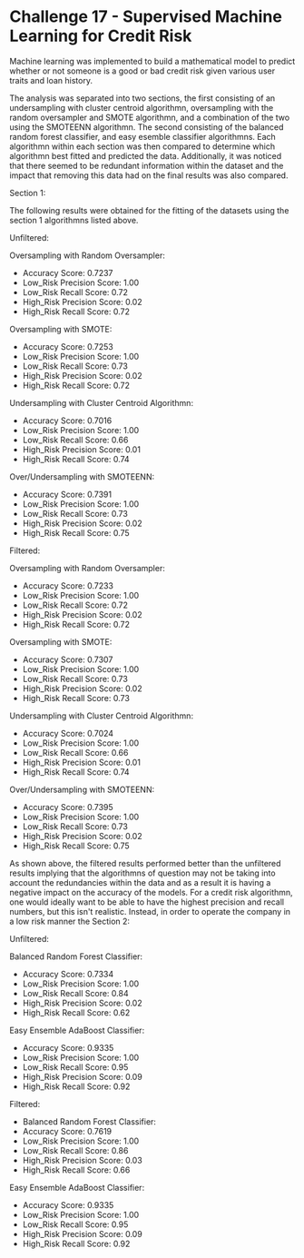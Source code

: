 # Challenge 17 - Supervised Machine Learning for Credit Risk 
Machine learning was implemented to build a mathematical model to predict whether or not someone is a good or bad credit risk given various user traits and loan history.

The analysis was separated into two sections, the first consisting of an undersampling with cluster centroid algorithmn, oversampling with the random oversampler and SMOTE algorithmn, and a combination of the two using the SMOTEENN algorithmn. The second consisting of the balanced random forest classifier, and easy esemble classifier algorithmns. Each algorithmn within each section was then compared to determine which algorithmn best fitted and predicted the data. Additionally, it was noticed that there seemed to be redundant information within the dataset and the impact that removing this data had on the final results was also compared. 

Section 1: 

The following results were obtained for the fitting of the datasets using the section 1 algorithmns listed above. 

Unfiltered:

Oversampling with Random Oversampler: 
- Accuracy Score: 0.7237
- Low_Risk Precision Score: 1.00
- Low_Risk Recall Score: 0.72
- High_Risk Precision Score: 0.02 
- High_Risk Recall Score: 0.72

Oversampling with SMOTE: 
- Accuracy Score: 0.7253
- Low_Risk Precision Score: 1.00
- Low_Risk Recall Score: 0.73
- High_Risk Precision Score: 0.02 
- High_Risk Recall Score: 0.72

Undersampling with Cluster Centroid Algorithmn: 
- Accuracy Score: 0.7016
- Low_Risk Precision Score: 1.00
- Low_Risk Recall Score: 0.66
- High_Risk Precision Score: 0.01 
- High_Risk Recall Score: 0.74

Over/Undersampling with SMOTEENN: 
- Accuracy Score: 0.7391
- Low_Risk Precision Score: 1.00
- Low_Risk Recall Score: 0.73
- High_Risk Precision Score: 0.02 
- High_Risk Recall Score: 0.75

Filtered:

Oversampling with Random Oversampler: 
- Accuracy Score: 0.7233
- Low_Risk Precision Score: 1.00
- Low_Risk Recall Score: 0.72
- High_Risk Precision Score: 0.02 
- High_Risk Recall Score: 0.72

Oversampling with SMOTE: 
- Accuracy Score: 0.7307
- Low_Risk Precision Score: 1.00
- Low_Risk Recall Score: 0.73
- High_Risk Precision Score: 0.02 
- High_Risk Recall Score: 0.73

Undersampling with Cluster Centroid Algorithmn: 
- Accuracy Score: 0.7024
- Low_Risk Precision Score: 1.00
- Low_Risk Recall Score: 0.66
- High_Risk Precision Score: 0.01 
- High_Risk Recall Score: 0.74

Over/Undersampling with SMOTEENN: 
- Accuracy Score: 0.7395
- Low_Risk Precision Score: 1.00
- Low_Risk Recall Score: 0.73
- High_Risk Precision Score: 0.02 
- High_Risk Recall Score: 0.75

As shown above, the filtered results performed better than the unfiltered results implying that the algorithmns of question may not be taking into account the redundancies within the data and as a result it is having a negative impact on the accuracy of the models. For a credit risk algorithmn, one would ideally want to be able to have the highest precision and recall numbers, but this isn't realistic. Instead, in order to operate the company in a low risk manner the 
Section 2: 

Unfiltered: 

Balanced Random Forest Classifier: 
- Accuracy Score: 0.7334
- Low_Risk Precision Score: 1.00
- Low_Risk Recall Score: 0.84
- High_Risk Precision Score: 0.02 
- High_Risk Recall Score: 0.62

Easy Ensemble AdaBoost Classifier: 
- Accuracy Score: 0.9335
- Low_Risk Precision Score: 1.00
- Low_Risk Recall Score: 0.95
- High_Risk Precision Score: 0.09 
- High_Risk Recall Score: 0.92

Filtered: 

- Balanced Random Forest Classifier: 
- Accuracy Score: 0.7619
- Low_Risk Precision Score: 1.00
- Low_Risk Recall Score: 0.86
- High_Risk Precision Score: 0.03 
- High_Risk Recall Score: 0.66

Easy Ensemble AdaBoost Classifier: 
- Accuracy Score: 0.9335
- Low_Risk Precision Score: 1.00
- Low_Risk Recall Score: 0.95
- High_Risk Precision Score: 0.09 
- High_Risk Recall Score: 0.92

